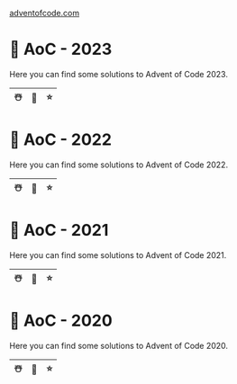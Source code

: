 [adventofcode.com](https://adventofcode.com/)

# 🎄 AoC - 2023
Here you can find some solutions to Advent of Code 2023.

 |  ☃️  |  🧰  |  ⭐  |
 | :--: | :--: | :-: |
# 🎄 AoC - 2022
Here you can find some solutions to Advent of Code 2022.

 |  ☃️  |  🧰  |  ⭐  |
 | :--: | :--: | :-: |
# 🎄 AoC - 2021
Here you can find some solutions to Advent of Code 2021.

 |  ☃️  |  🧰  |  ⭐  |
 | :--: | :--: | :-: |

# 🎄 AoC - 2020
Here you can find some solutions to Advent of Code 2020.

 |  ☃️  |  🧰  |  ⭐  |
 | :--: | :--: | :-: |
